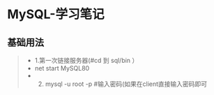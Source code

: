 # MySQL-学习笔记

## 基础用法

>- 1.第一次链接服务器(#cd 到  sql/bin ）
>- net start MySQL80
>- 2. mysql -u root -p    #输入密码(如果在client直接输入密码即可
